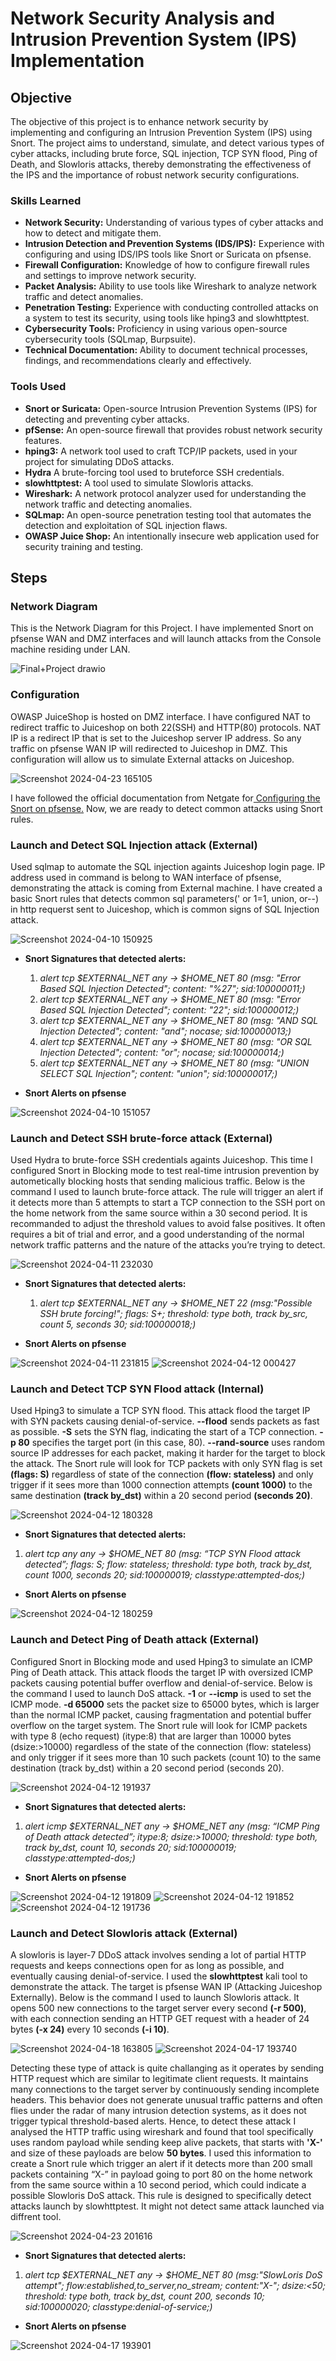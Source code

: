 # Network Security Analysis and Intrusion Prevention System (IPS) Implementation

## Objective

The objective of this project is to enhance network security by implementing and configuring an Intrusion Prevention System (IPS) using Snort. The project aims to understand, simulate, and detect various types of cyber attacks, including brute force, SQL injection, TCP SYN flood, Ping of Death, and Slowloris attacks, thereby demonstrating the effectiveness of the IPS and the importance of robust network security configurations.

### Skills Learned

- **Network Security:** Understanding of various types of cyber attacks and how to detect and mitigate them.
- **Intrusion Detection and Prevention Systems (IDS/IPS):** Experience with configuring and using IDS/IPS tools like Snort or Suricata on pfsense.
- **Firewall Configuration:** Knowledge of how to configure firewall rules and settings to improve network security.
- **Packet Analysis:** Ability to use tools like Wireshark to analyze network traffic and detect anomalies.
- **Penetration Testing:** Experience with conducting controlled attacks on a system to test its security, using tools like hping3 and slowhttptest.
- **Cybersecurity Tools:** Proficiency in using various open-source cybersecurity tools (SQLmap, Burpsuite).
- **Technical Documentation:** Ability to document technical processes, findings, and recommendations clearly and effectively.

### Tools Used

- **Snort or Suricata:** Open-source Intrusion Prevention Systems (IPS) for detecting and preventing cyber attacks.
- **pfSense:** An open-source firewall that provides robust network security features.
- **hping3:** A network tool used to craft TCP/IP packets, used in your project for simulating DDoS attacks.
- **Hydra** A brute-forcing tool used to bruteforce SSH credentials.
- **slowhttptest:** A tool used to simulate Slowloris attacks.
- **Wireshark:** A network protocol analyzer used for understanding the network traffic and detecting anomalies.
- **SQLmap:** An open-source penetration testing tool that automates the detection and exploitation of SQL injection flaws.
- **OWASP Juice Shop:** An intentionally insecure web application used for security training and testing.

## Steps

### Network Diagram

This is the Network Diagram for this Project. I have implemented Snort on pfsense WAN and DMZ interfaces and will launch attacks from the Console machine residing under LAN.

![Final+Project drawio](https://github.com/JP-Portfolio/IDS-LAB/assets/167912526/2bd39090-31f0-4672-ba3f-ecbd4554394f)

### Configuration

OWASP JuiceShop is hosted on DMZ interface. I have configured NAT to redirect traffic to Juiceshop on both 22(SSH) and HTTP(80) protocols. NAT IP is a redirect IP that is set to the Juiceshop server IP address. So any traffic on pfsense WAN IP will redirected to Juiceshop in DMZ. This configuration will allow us to simulate External attacks on Juiceshop.

![Screenshot 2024-04-23 165105](https://github.com/JP-Portfolio/IDS-LAB/assets/167912526/3f2ff2a2-e475-4aad-9ee1-2b4315e24ea3)

I have followed the official documentation from Netgate for<a href="https://docs.netgate.com/pfsense/en/latest/packages/snort/setup.html"> Configuring the Snort on pfsense.</a> Now, we are ready to detect common attacks using Snort rules.

### Launch and Detect SQL Injection attack (External)

Used sqlmap to automate the SQL injection againts Juiceshop login page. IP address used in command is belong to WAN interface of pfsense, demonstrating the attack is coming from External machine. I have created a basic Snort rules that detects common sql parameters(' or 1=1, union, or--) in http requerst sent to Juiceshop, which is common signs of SQL Injection attack.   

![Screenshot 2024-04-10 150925](https://github.com/JP-Portfolio/IDS-LAB/assets/167912526/78046bd6-d87e-4f3f-9598-03ca570f0692)

- **Snort Signatures that detected alerts:**
  1. *alert tcp $EXTERNAL_NET any -> $HOME_NET 80 (msg: "Error Based SQL Injection Detected"; content: "%27"; sid:100000011;)*
  2. *alert tcp $EXTERNAL_NET any -> $HOME_NET 80 (msg: "Error Based SQL Injection Detected"; content: "22"; sid:100000012;)*
  3. *alert tcp $EXTERNAL_NET any -> $HOME_NET 80 (msg: "AND SQL Injection Detected"; content: "and"; nocase; sid:100000013;)*
  4. *alert tcp $EXTERNAL_NET any -> $HOME_NET 80 (msg: "OR SQL Injection Detected"; content: "or"; nocase; sid:100000014;)*
  5. *alert tcp $EXTERNAL_NET any -> $HOME_NET 80 (msg: "UNION SELECT SQL Injection"; content: "union"; sid:100000017;)*

- **Snort Alerts on pfsense**

![Screenshot 2024-04-10 151057](https://github.com/JP-Portfolio/IDS-LAB/assets/167912526/7c2860e9-67ad-437d-956c-6a2e17773833)

### Launch and Detect SSH brute-force attack (External)

Used Hydra to brute-force SSH credentials againts Juiceshop. This time I configured Snort in Blocking mode to test real-time intrusion prevention by autometically blocking hosts that sending malicious traffic. Below is the command I used to launch brute-force attack. The rule will trigger an alert if it detects more than 5 attempts to start a TCP connection to the SSH port on the home network from the same source within a 30 second period. It is recommanded to adjust the threshold values to avoid false positives. It often requires a bit of trial and error, and a good understanding of the normal network traffic patterns and the nature of the attacks you’re trying to detect.

![Screenshot 2024-04-11 232030](https://github.com/JP-Portfolio/IDS-LAB/assets/167912526/7d5dec59-030f-4a18-9970-7584de274148)

- **Snort Signatures that detected alerts:**
  1. *alert tcp $EXTERNAL_NET any -> $HOME_NET 22 (msg:"Possible SSH brute forcing!"; flags: S+; threshold: type both, track by_src, count 5, seconds 30; sid:100000018;)*
    
- **Snort Alerts on pfsense**

![Screenshot 2024-04-11 231815](https://github.com/JP-Portfolio/IDS-LAB/assets/167912526/bfb08af0-4e0f-4903-86f1-af5b626bdb8a)
![Screenshot 2024-04-12 000427](https://github.com/JP-Portfolio/IDS-LAB/assets/167912526/0072280c-578a-44f3-ac05-3c8611e4fbff)

### Launch and Detect TCP SYN Flood attack (Internal)

Used Hping3 to simulate a TCP SYN flood. This attack flood the target IP with SYN packets causing denial-of-service. **--flood** sends packets as fast as possible.
**-S** sets the SYN flag, indicating the start of a TCP connection.
**-p 80** specifies the target port (in this case, 80).
**--rand-source** uses random source IP addresses for each packet, making it harder for the target to block the attack. The Snort rule will look for TCP packets with only SYN flag is set **(flags: S)** regardless of state of the connection **(flow: stateless)** and only trigger if it sees more than 1000 connection attempts **(count 1000)** to the same destination **(track by_dst)** within a 20 second period **(seconds 20)**. 

![Screenshot 2024-04-12 180328](https://github.com/JP-Portfolio/IDS-LAB/assets/167912526/d8131421-ea33-43e8-83e2-6da82840605d)

- **Snort Signatures that detected alerts:**
1. *alert tcp any any -> $HOME_NET 80 (msg: “TCP SYN Flood attack detected”; flags: S; flow: stateless; threshold: type both, track by_dst, count 1000, seconds 20; sid:100000019; classtype:attempted-dos;)*

- **Snort Alerts on pfsense**

![Screenshot 2024-04-12 180259](https://github.com/JP-Portfolio/IDS-LAB/assets/167912526/e8398b37-2d2c-4b98-aea8-903b24d4c36a)

### Launch and Detect Ping of Death attack (External)

Configured Snort in Blocking mode and used Hping3 to simulate an ICMP Ping of Death attack. This attack floods the target IP with oversized ICMP packets causing potential buffer overflow and denial-of-service. Below is the command I used to launch DoS attack. **-1** or **--icmp** is used to set the ICMP mode. **-d 65000** sets the packet size to 65000 bytes, which is larger than the normal ICMP packet, causing fragmentation and potential buffer overflow on the target system. The Snort rule will look for ICMP packets with type 8 (echo request) (itype:8) that are larger than 10000 bytes (dsize:>10000) regardless of the state of the connection (flow: stateless) and only trigger if it sees more than 10 such packets (count 10) to the same destination (track by_dst) within a 20 second period (seconds 20).

![Screenshot 2024-04-12 191937](https://github.com/JP-Portfolio/IDS-LAB/assets/167912526/14379301-8c57-4217-9f1d-b25c48103f97)

- **Snort Signatures that detected alerts:**
1. *alert icmp $EXTERNAL_NET any -> $HOME_NET any (msg: “ICMP Ping of Death attack detected”; itype:8; dsize:>10000; threshold: type both, track by_dst, count 10, seconds 20; sid:100000019; classtype:attempted-dos;)*

- **Snort Alerts on pfsense**

![Screenshot 2024-04-12 191809](https://github.com/JP-Portfolio/IDS-LAB/assets/167912526/8328c9db-fef7-4e96-9050-bcd5aaaa9a20)
![Screenshot 2024-04-12 191852](https://github.com/JP-Portfolio/IDS-LAB/assets/167912526/c04701ce-8254-49cd-ab37-d708de7b5e68)
![Screenshot 2024-04-12 191736](https://github.com/JP-Portfolio/IDS-LAB/assets/167912526/3cda1dfa-6c46-48d0-87af-f7606ad55e2d)

### Launch and Detect Slowloris attack (External)

A slowloris is layer-7 DDoS attack involves sending a lot of partial HTTP requests and keeps connections open for as long as possible, and eventually causing denial-of-service. I used the **slowhttptest** kali tool to demonstrate the attack. The target is pfsense WAN IP (Attacking Juiceshop Externally). Below is the command I used to launch Slowloris attack. It opens 500 new connections to the target server every second **(-r 500)**, with each connection sending an HTTP GET request with a header of 24 bytes **(-x 24)** every 10 seconds **(-i 10)**. 

![Screenshot 2024-04-18 163805](https://github.com/JP-Portfolio/IDS-LAB/assets/167912526/21c65bcf-9843-4d68-b928-01e1b039dfbc)
![Screenshot 2024-04-17 193740](https://github.com/JP-Portfolio/IDS-LAB/assets/167912526/e9176c41-61fc-4004-89a9-f63ef3cac09d)

Detecting these type of attack is quite challanging as it operates by sending HTTP request which are similar to legitimate client requests. It maintains many connections to the target server by continuously sending incomplete headers. This behavior does not generate unusual traffic patterns and often flies under the radar of many intrusion detection systems, as it does not trigger typical threshold-based alerts. Hence, to detect these attack I analysed the HTTP traffic using wireshark and found that tool specifically uses random payload while sending keep alive packets, that starts with **'X-'** and size of these payloads are below **50 bytes**. I used this information to create a Snort rule which trigger an alert if it detects more than 200 small packets containing “X-” in payload going to port 80 on the home network from the same source within a 10 second period, which could indicate a possible Slowloris DoS attack. This rule is designed to specifically detect attacks launch by slowhttptest. It might not detect same attack launched via diffrent tool. 

![Screenshot 2024-04-23 201616](https://github.com/JP-Portfolio/IDS-LAB/assets/167912526/140b9088-ecb5-4317-9cea-349a3e7e8182)

- **Snort Signatures that detected alerts:**
1. *alert tcp $EXTERNAL_NET any -> $HOME_NET 80 (msg:"SlowLoris DoS attempt"; flow:established,to_server,no_stream; content:"X-"; dsize:<50; threshold: type both, track by_dst, count 200, seconds 10; sid:100000020; classtype:denial-of-service;)*

- **Snort Alerts on pfsense**

![Screenshot 2024-04-17 193901](https://github.com/JP-Portfolio/IDS-LAB/assets/167912526/65a61f2c-2c02-4898-9e01-6564e6c89337)
